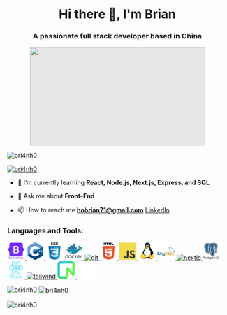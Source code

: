 <h1 align="center">Hi there 👋, I'm Brian</h1>
<h3 align="center">A passionate full stack developer based in China</h3>

<img style="align:center;display: flex;-webkit-user-select: none;margin: auto;cursor: zoom-in;background-color: hsl(0, 0%, 90%);" src="https://user-images.githubusercontent.com/74038190/225813708-98b745f2-7d22-48cf-9150-083f1b00d6c9.gif" width="401" height="225">

<p align="left"> <img src="https://komarev.com/ghpvc/?username=bri4nh0&label=Profile%20views&color=0e75b6&style=flat" alt="bri4nh0" /> </p>

<p align="left"> <a href="https://github.com/ryo-ma/github-profile-trophy"><img src="https://github-profile-trophy.vercel.app/?username=bri4nh0" alt="bri4nh0" /></a> </p>

- 🌱 I’m currently learning **React, Node.js, Next.js, Express, and SQL**

- 💬 Ask me about **Front-End**

- 📫 How to reach me **hobrian71@gmail.com**
<a href ="https://www.linkedin.com/in/brianho0408/">LinkedIn</a>

<p align="left">
</p>

<h3 align="left">Languages and Tools:</h3>
<p align="left"> <a href="https://getbootstrap.com" target="_blank" rel="noreferrer"> <img src="https://raw.githubusercontent.com/devicons/devicon/master/icons/bootstrap/bootstrap-plain-wordmark.svg" alt="bootstrap" width="40" height="40"/> </a> <a href="https://www.w3schools.com/cpp/" target="_blank" rel="noreferrer"> <img src="https://raw.githubusercontent.com/devicons/devicon/master/icons/cplusplus/cplusplus-original.svg" alt="cplusplus" width="40" height="40"/> </a> <a href="https://www.w3schools.com/css/" target="_blank" rel="noreferrer"> <img src="https://raw.githubusercontent.com/devicons/devicon/master/icons/css3/css3-original-wordmark.svg" alt="css3" width="40" height="40"/> </a> <a href="https://www.docker.com/" target="_blank" rel="noreferrer"> <img src="https://raw.githubusercontent.com/devicons/devicon/master/icons/docker/docker-original-wordmark.svg" alt="docker" width="40" height="40"/> </a> <a href="https://git-scm.com/" target="_blank" rel="noreferrer"> <img src="https://www.vectorlogo.zone/logos/git-scm/git-scm-icon.svg" alt="git" width="40" height="40"/> </a> <a href="https://www.w3.org/html/" target="_blank" rel="noreferrer"> <img src="https://raw.githubusercontent.com/devicons/devicon/master/icons/html5/html5-original-wordmark.svg" alt="html5" width="40" height="40"/> </a> <a href="https://developer.mozilla.org/en-US/docs/Web/JavaScript" target="_blank" rel="noreferrer"> <img src="https://raw.githubusercontent.com/devicons/devicon/master/icons/javascript/javascript-original.svg" alt="javascript" width="40" height="40"/> </a> <a href="https://www.linux.org/" target="_blank" rel="noreferrer"> <img src="https://raw.githubusercontent.com/devicons/devicon/master/icons/linux/linux-original.svg" alt="linux" width="40" height="40"/> </a> <a href="https://www.mysql.com/" target="_blank" rel="noreferrer"> <img src="https://raw.githubusercontent.com/devicons/devicon/master/icons/mysql/mysql-original-wordmark.svg" alt="mysql" width="40" height="40"/> </a> <a href="https://nextjs.org/" target="_blank" rel="noreferrer"> <img src="https://cdn.worldvectorlogo.com/logos/nextjs-2.svg" alt="nextjs" width="40" height="40"/> </a> <a href="https://www.postgresql.org" target="_blank" rel="noreferrer"> <img src="https://raw.githubusercontent.com/devicons/devicon/master/icons/postgresql/postgresql-original-wordmark.svg" alt="postgresql" width="40" height="40"/> </a> <a href="https://reactjs.org/" target="_blank" rel="noreferrer"> <img src="https://raw.githubusercontent.com/devicons/devicon/master/icons/react/react-original-wordmark.svg" alt="react" width="40" height="40"/> </a> <a href="https://tailwindcss.com/" target="_blank" rel="noreferrer"> <img src="https://www.vectorlogo.zone/logos/tailwindcss/tailwindcss-icon.svg" alt="tailwind" width="40" height="40"/> </a> 
<a href="https://neon.com/" target="_blank" rel="noreferrer"> <img src="images/neon.png" alt="neon" width="40" height="40"/> </a> <a href="https://render.com/" target="_blank" rel="noreferrer"> <img src="images/render.png" alt="render" width="40" height="40"/> </a>  </p>

<p><img align="left" src="https://github-readme-stats.vercel.app/api/top-langs?username=bri4nh0&show_icons=true&locale=en&layout=compact" alt="bri4nh0" /></p>

<p>&nbsp;<img align="center" src="https://github-readme-stats.vercel.app/api?username=bri4nh0&show_icons=true&locale=en" alt="bri4nh0" /></p>

<p><img align="center" src="https://github-readme-streak-stats.herokuapp.com/?user=bri4nh0&" alt="bri4nh0" /></p>


